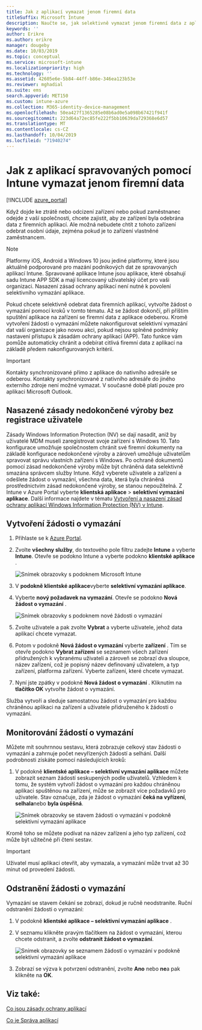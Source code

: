 ```yaml
---
title: Jak z aplikací vymazat jenom firemní data
titleSuffix: Microsoft Intune
description: Naučte se, jak selektivně vymazat jenom firemní data z aplikací spravovaných přes Intune pomocí Microsoft Intune.
keywords: ''
author: Erikre
ms.author: erikre
manager: dougeby
ms.date: 10/03/2019
ms.topic: conceptual
ms.service: microsoft-intune
ms.localizationpriority: high
ms.technology: ''
ms.assetid: 42605e6e-5b84-44ff-b86e-346ea123b53e
ms.reviewer: mghadial
ms.suite: ems
search.appverid: MET150
ms.custom: intune-azure
ms.collection: M365-identity-device-management
ms.openlocfilehash: 50ea427f1365285e08b6ad0e5a098b67421f941f
ms.sourcegitcommit: 223d64a72ec85fe222f5bb10639da729368e6d57
ms.translationtype: MT
ms.contentlocale: cs-CZ
ms.lasthandoff: 10/04/2019
ms.locfileid: "71940274"
---
```

# <a name="how-to-wipe-only-corporate-data-from-intune-managed-apps"></a>Jak z aplikací spravovaných pomocí Intune vymazat jenom firemní data

[!INCLUDE [azure_portal](../includes/azure_portal.md)]

Když dojde ke ztrátě nebo odcizení zařízení nebo pokud zaměstnanec odejde z vaší společnosti, chcete zajistit, aby ze zařízení byla odebrána data z firemních aplikací. Ale možná nebudete chtít z tohoto zařízení odebrat osobní údaje, zejména pokud je to zařízení vlastněné zaměstnancem.

>[!NOTE]
> Platformy iOS, Android a Windows 10 jsou jediné platformy, které jsou aktuálně podporované pro mazání podnikových dat ze spravovaných aplikací Intune. Spravované aplikace Intune jsou aplikace, které obsahují sadu Intune APP SDK a mají licencovaný uživatelský účet pro vaši organizaci. Nasazení zásad ochrany aplikací není nutné k povolení selektivního vymazání aplikace.

Pokud chcete selektivně odebrat data firemních aplikací, vytvořte žádost o vymazání pomocí kroků v tomto tématu. Až se žádost dokončí, při příštím spuštění aplikace na zařízení se firemní data z aplikace odeberou. Kromě vytvoření žádosti o vymazání můžete nakonfigurovat selektivní vymazání dat vaší organizace jako novou akci, pokud nejsou splněné podmínky nastavení přístupu k zásadám ochrany aplikací (APP). Tato funkce vám pomůže automaticky chránit a odebírat citlivá firemní data z aplikací na základě předem nakonfigurovaných kritérií.

>[!IMPORTANT]
> Kontakty synchronizované přímo z aplikace do nativního adresáře se odeberou. Kontakty synchronizované z nativního adresáře do jiného externího zdroje není možné vymazat. V současné době platí pouze pro aplikaci Microsoft Outlook.

## <a name="deployed-wip-policies-without-user-enrollment"></a>Nasazené zásady nedokončené výroby bez registrace uživatele
Zásady Windows Information Protection (NV) se dají nasadit, aniž by uživatelé MDM museli zaregistrovat svoje zařízení s Windows 10. Tato konfigurace umožňuje společnostem chránit své firemní dokumenty na základě konfigurace nedokončené výroby a zároveň umožňuje uživatelům spravovat správu vlastních zařízení s Windows. Po ochraně dokumentů pomocí zásad nedokončené výroby může být chráněná data selektivně smazána správcem služby Intune. Když vyberete uživatele a zařízení a odešlete žádost o vymazání, všechna data, která byla chráněná prostřednictvím zásad nedokončené výroby, se stanou nepoužitelná. Z Intune v Azure Portal vyberte **klientská aplikace** > **selektivní vymazání aplikace**. Další informace najdete v tématu [Vytvoření a nasazení zásad ochrany aplikací Windows Information Protection (NV) v Intune](windows-information-protection-policy-create.md).

## <a name="create-a-wipe-request"></a>Vytvoření žádosti o vymazání

1. Přihlaste se k [Azure Portal](https://portal.azure.com).

2. Zvolte **všechny služby**, do textového pole filtru zadejte **Intune** a vyberte **Intune**. Otevře se podokno Intune a vyberte podokno **klientské aplikace** .

    ![Snímek obrazovky s podoknem Microsoft Intune](./media/apps-selective-wipe/apps-selective-wipe01.png)

3. V **podokně klientské aplikace**vyberte **selektivní vymazání aplikace**.

4. Vyberte **nový požadavek na vymazání**. Otevře se podokno **Nová žádost o vymazání** .

    ![Snímek obrazovky s podoknem nové žádosti o vymazání](./media/apps-selective-wipe/AzurePortal_MAM_NewWipeRequest.png)

5. Zvolte uživatele a pak zvolte **Vybrat** a vyberte uživatele, jehož data aplikací chcete vymazat.

6. Potom v podokně **Nová žádost o vymazání** vyberte **zařízení** . Tím se otevře podokno **Vybrat zařízení** se seznamem všech zařízení přidružených k vybranému uživateli a zároveň se zobrazí dva sloupce, název zařízení, což je popisný název definovaný uživatelem, a typ zařízení, platforma zařízení. Vyberte zařízení, které chcete vymazat.

7. Nyní jste zpátky v podokně **Nová žádost o vymazání** . Kliknutím na **tlačítko OK** vytvořte žádost o vymazání.

Služba vytvoří a sleduje samostatnou žádost o vymazání pro každou chráněnou aplikaci na zařízení a uživatele přidruženého k žádosti o vymazání.

## <a name="monitor-your-wipe-requests"></a>Monitorování žádostí o vymazání

Můžete mít souhrnnou sestavu, která zobrazuje celkový stav žádosti o vymazání a zahrnuje počet nevyřízených žádostí a selhání. Další podrobnosti získáte pomocí následujících kroků:

1. V podokně **klientské aplikace – selektivní vymazání aplikace** můžete zobrazit seznam žádostí seskupených podle uživatelů. Vzhledem k tomu, že systém vytvoří žádost o vymazání pro každou chráněnou aplikaci spuštěnou na zařízení, může se zobrazit více požadavků pro uživatele. Stav označuje, zda je žádost o vymazání **čeká na vyřízení**, **selhala**nebo **byla úspěšná**.

    ![Snímek obrazovky se stavem žádosti o vymazání v podokně selektivní vymazání aplikace](./media/apps-selective-wipe/wipe-request-status-1.png)

Kromě toho se můžete podívat na název zařízení a jeho typ zařízení, což může být užitečné při čtení sestav.

>[!IMPORTANT]
> Uživatel musí aplikaci otevřít, aby vymazala, a vymazání může trvat až 30 minut od provedení žádosti.

## <a name="delete-a-wipe-request"></a>Odstranění žádosti o vymazání

Vymazání se stavem čekání se zobrazí, dokud je ručně neodstraníte. Ruční odstranění žádosti o vymazání:

1. V podokně **klientské aplikace – selektivní vymazání aplikace** .

2. V seznamu klikněte pravým tlačítkem na žádost o vymazání, kterou chcete odstranit, a zvolte **odstranit žádost o vymazání**.

    ![Snímek obrazovky se seznamem žádostí o vymazání v podokně selektivní vymazání aplikace](./media/apps-selective-wipe/delete-wipe-request.png)

3. Zobrazí se výzva k potvrzení odstranění, zvolte **Ano** nebo **ne**a pak klikněte na **OK**.

## <a name="see-also"></a>Viz také:
[Co jsou zásady ochrany aplikací](app-protection-policy.md)

[Co je Správa aplikací](app-management.md)
